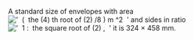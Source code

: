 A standard size of envelopes with area
!['  (  the (4) th root of (2) /8 ) m \^2  '](../dictionary/equation_images/4139.1..png)
and sides in ratio
!['  1 :  the square root of (2) ,  '](../dictionary/equation_images/4139.2..png)
it is 324 × 458 mm.
